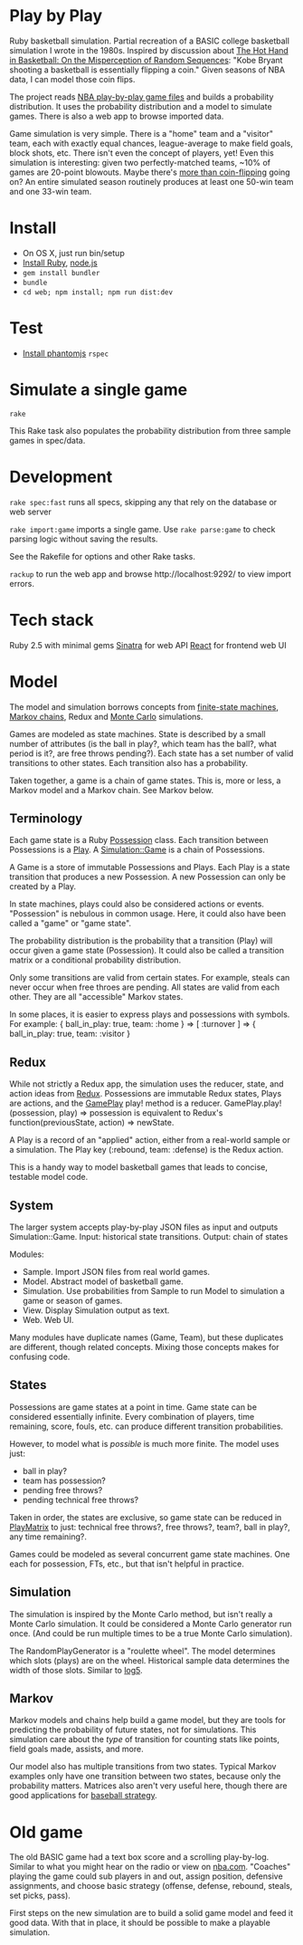 Play by Play
============
Ruby basketball simulation. Partial recreation of a BASIC college basketball simulation I wrote in the 1980s. Inspired by discussion about [The Hot Hand in Basketball: On the Misperception of Random Sequences](http://bit.ly/1PkU2Qh): "Kobe Bryant shooting a basketball is essentially flipping a coin." Given seasons of NBA data, I can model those coin flips.

The project reads [NBA play-by-play game files](/) and builds a probability distribution. It uses the probability distribution and a model to simulate games. There is also a web app to browse imported data.

Game simulation is very simple. There is a "home" team and a "visitor" team, each with exactly equal chances, league-average to make field goals, block shots, etc. There isn't even the concept of players, yet! Even this simulation is interesting: given two perfectly-matched teams, ~10% of games are 20-point blowouts. Maybe there's [more than coin-flipping](http://www.sloansportsconference.com/?p=11265) going on? An entire simulated season routinely produces at least one 50-win team and one 33-win team.

Install
=======
 * On OS X, just run bin/setup
 * [Install Ruby](https://www.ruby-lang.org/en/documentation/installation/), [node.js](https://nodejs.org/en/download/)
 * `gem install bundler`
 * `bundle`
 * `cd web; npm install; npm run dist:dev`

Test
====
 * [Install phantomjs](http://phantomjs.org/download.html)
`rspec`

Simulate a single game
======================
`rake`

This Rake task also populates the probability distribution from three sample games in spec/data.

Development
===========
`rake spec:fast` runs all specs, skipping any that rely on the database or web server

`rake import:game` imports a single game. Use `rake parse:game` to check parsing logic without saving the results.

See the Rakefile for options and other Rake tasks.

`rackup` to run the web app and browse http://localhost:9292/ to view import errors.

Tech stack
==========
Ruby 2.5 with minimal gems
[Sinatra](http://www.sinatrarb.com/) for web API
[React](https://facebook.github.io/react/) for frontend web UI

Model
=====
The model and simulation borrows concepts from [finite-state machines](https://en.wikipedia.org/wiki/Finite-state_machine), [Markov chains](https://en.wikipedia.org/wiki/Markov_chain), Redux and [Monte Carlo](https://en.wikipedia.org/wiki/Monte_Carlo_method) simulations.

Games are modeled as state machines. State is described by a small number of attributes (is the ball in play?, which team has the ball?, what period is it?, are free throws pending?). Each state has a set number of valid transitions to other states. Each transition also has a probability.

Taken together, a game is a chain of game states. This is, more or less, a Markov model and a Markov chain. See Markov below.

Terminology
-----------
Each game state is a Ruby [Possession](lib/play_by_play/model/possession.rb) class. Each transition between Possessions is a [Play](lib/play_by_play/model/play.rb). A [Simulation::Game](lib/play_by_play/simulation/game.rb) is a chain of Possessions.

A Game is a store of immutable Possessions and Plays. Each Play is a state transition that produces a new Possession. A new Possession can only be created by a Play.

In state machines, plays could also be considered actions or events. "Possession" is  nebulous in common usage. Here, it could also have been called a "game" or "game state".

The probability distribution is the probability that a transition (Play) will occur given a game state (Possession). It could also be called a transition matrix or a conditional probability distribution.

Only some transitions are valid from certain states. For example, steals can never occur when free throes are pending. All states are valid from each other. They are all "accessible" Markov states.

In some places, it is easier to express plays and possessions with symbols. For example: { ball_in_play: true, team: :home } => [ :turnover ] => { ball_in_play: true, team: :visitor }

Redux
-----
While not strictly a Redux app, the simulation uses the reducer, state, and action ideas from [Redux](http://redux.js.org/docs/basics/Reducers.html). Possessions are immutable Redux states, Plays are actions, and the [GamePlay](lib/play_by_play/model/game_play.rb) play! method is a reducer. GamePlay.play!(possession, play) => possession is equivalent to Redux's function(previousState, action) => newState.

A Play is a record of an "applied" action, either from a real-world sample or a simulation. The Play key (:rebound, team: :defense) is the Redux action.

This is a handy way to model basketball games that leads to concise, testable model code.

System
------
The larger system accepts play-by-play JSON files as input and outputs Simulation::Game.
Input: historical state transitions. Output: chain of states

Modules:
 * Sample. Import JSON files from real world games.
 * Model. Abstract model of basketball game.
 * Simulation. Use probabilities from Sample to run Model to simulation a game or season of games.
 * View. Display Simulation output as text.
 * Web. Web UI.

Many modules have duplicate names (Game, Team), but these duplicates are different, though related concepts. Mixing those concepts makes for confusing code.

States
------
Possessions are game states at a point in time. Game state can be considered essentially infinite. Every combination of players, time remaining, score, fouls, etc. can produce different transition probabilities.

However, to model what is _possible_ is much more finite. The model uses just:
 * ball in play?
 * team has possession?
 * pending free throws?
 * pending technical free throws?

Taken in order, the states are exclusive, so game state can be reduced in [PlayMatrix](lib/play_by_play/model/play_matrix.rb) to just: technical free throws?, free throws?, team?, ball in play?, any time remaining?.

Games could be modeled as several concurrent game state machines. One each for possession, FTs, etc., but that isn't helpful in practice.

Simulation
----------
The simulation is inspired by the Monte Carlo method, but isn't really a Monte Carlo simulation. It could be considered a Monte Carlo generator run once. (And could be run multiple times to be a true Monte Carlo simulation).

The RandomPlayGenerator is a "roulette wheel". The model determines which slots (plays) are on the wheel. Historical sample data determines the width of those slots. Similar to [log5](https://web.archive.org/web/20140123014747/http://www.chancesis.com/2010/10/03/the-origins-of-log5).

Markov
------
Markov models and chains help build a game model, but they are tools for predicting the probability of future states, not for simulations. This simulation care about the *type* of transition for counting stats like points, field goals made, assists, and more.

Our model also has multiple transitions from two states. Typical Markov examples only have one transition between two states, because only the probability matters. Matrices also aren't very useful here, though there are good applications for [baseball strategy](http://www.pankin.com/markov/theory.htm).

Old game
========
The old BASIC game had a text box score and a scrolling play-by-log. Similar to what you might hear on the radio or view on [nba.com](http://stats.nba.com/game/#!/20160108/playbyplay/#qtr1). "Coaches" playing the game could sub players in and out, assign position, defensive assignments, and choose basic strategy (offense, defense, rebound, steals, set picks, pass).

First steps on the new simulation are to build a solid game model and feed it good data. With that in place, it should be possible to make a playable simulation.

